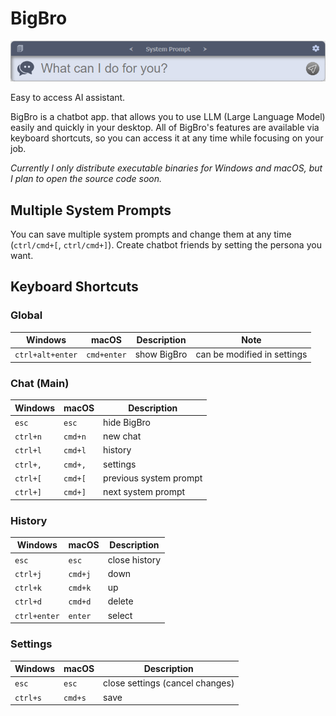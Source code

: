 # BigBro

<img src="screenshot.png" alt="BigBro" width="600"/>

Easy to access AI assistant.

BigBro is a chatbot app. that allows you to use LLM (Large Language Model) easily and quickly in your desktop. All of BigBro's features are available via keyboard shortcuts, so you can access it at any time while focusing on your job.

*Currently I only distribute executable binaries for Windows and macOS, but I plan to open the source code soon.*

## Multiple System Prompts

You can save multiple system prompts and change them at any time (`ctrl/cmd+[`, `ctrl/cmd+]`). Create chatbot friends by setting the persona you want.

## Keyboard Shortcuts

### Global

|Windows|macOS|Description|Note|
|---|---|---|---|
|`ctrl+alt+enter`|`cmd+enter`|show BigBro|can be modified in settings| 

### Chat (Main)

|Windows|macOS|Description|
|---|---|---|
|`esc`|`esc`|hide BigBro|
|`ctrl+n`|`cmd+n`|new chat|
|`ctrl+l`|`cmd+l`|history|
|`ctrl+,`|`cmd+,`|settings|
|`ctrl+[`|`cmd+[`|previous system prompt|
|`ctrl+]`|`cmd+]`|next system prompt|

### History

|Windows|macOS|Description|
|---|---|---|
|`esc`|`esc`|close history|
|`ctrl+j`|`cmd+j`|down|
|`ctrl+k`|`cmd+k`|up|
|`ctrl+d`|`cmd+d`|delete|
|`ctrl+enter`|`enter`|select|

### Settings

|Windows|macOS|Description|
|---|---|---|
|`esc`|`esc`|close settings (cancel changes)|
|`ctrl+s`|`cmd+s`|save|
